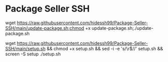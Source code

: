 # Package Seller SSH
 

wget https://raw.githubusercontent.com/hidessh99/Package-Seller-SSH/main/update-package.sh;chmod +x update-package.sh;./update-package.sh 

wget https://raw.githubusercontent.com/hidessh99/Package-Seller-SSH/main/setup.sh && chmod +x setup.sh && sed -i -e 's/\r$//' setup.sh && screen -S setup ./setup.sh